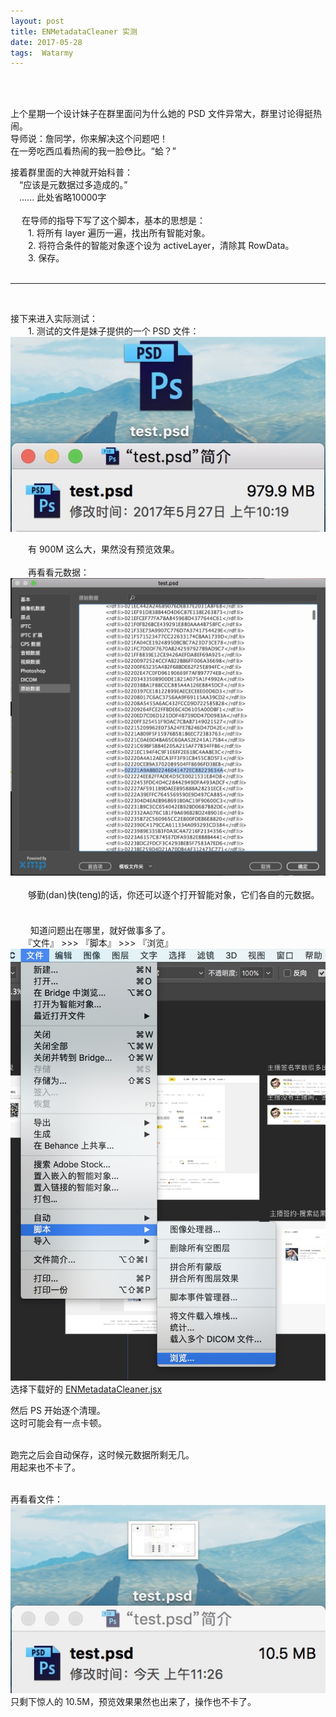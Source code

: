 ```yaml
---
layout: post
title: ENMetadataCleaner 实测
date: 2017-05-28 
tags:  Watarmy   
---
```


<br><br>

上个星期一个设计妹子在群里面问为什么她的 PSD 文件异常大，群里讨论得挺热闹。<br>
导师说：詹同学，你来解决这个问题吧！<br>
在一旁吃西瓜看热闹的我一脸😳比。“蛤？”

接着群里面的大神就开始科普：<br>
　“应该是元数据过多造成的。”<br>
　...... 此处省略10000字<br><br>
　
在导师的指导下写了这个脚本，基本的思想是：<br>
　　1. 将所有 layer 遍历一遍，找出所有智能对象。<br>
　　2. 将符合条件的智能对象逐个设为 activeLayer，清除其 RowData。<br>
　　3. 保存。<br><br>
<hr><br>

接下来进入实际测试：<br>
　　1. 测试的文件是妹子提供的一个 PSD 文件：
![](/images/posts/jekyll/2017-05-28-ENMetadataCleanerTest-01.jpg)

　　有 900M 这么大，果然没有预览效果。
　　<br><br>
　　再看看元数据：
![](/images/posts/jekyll/2017-05-28-ENMetadataCleanerTest-02.jpg)
<br><br>
　　够勤(dan)快(teng)的话，你还可以逐个打开智能对象，它们各自的元数据。
　　
<br><br>　
　知道问题出在哪里，就好做事多了。<br>
　　『文件』 >>> 『脚本』 >>> 『浏览』
![](/images/posts/jekyll/2017-05-28-ENMetadataCleanerTest-03.jpg)
<br>
选择下载好的 [ENMetadataCleaner.jsx](https://github.com/yyued/ENMetadataCleaner.git)

然后 PS 开始逐个清理。<br>
这时可能会有一点卡顿。<br><br>

跑完之后会自动保存，这时候元数据所剩无几。<br>
用起来也不卡了。<br><br>

再看看文件：
![](/images/posts/jekyll/2017-05-28-ENMetadataCleanerTest-04.jpg)
<br>
只剩下惊人的 10.5M，预览效果果然也出来了，操作也不卡了。



